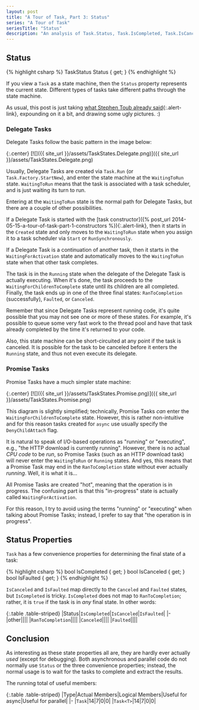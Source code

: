 ```yaml
---
layout: post
title: "A Tour of Task, Part 3: Status"
series: "A Tour of Task"
seriesTitle: "Status"
description: "An analysis of Task.Status, Task.IsCompleted, Task.IsCanceled, and Task.IsFaulted; and discussion of whether they should be used for asynchronous and/or parallel code."
---
```

## Status

{% highlight csharp %}
TaskStatus Status { get; }
{% endhighlight %}

If you view a `Task` as a state machine, then the `Status` property represents the current state. Different types of tasks take different paths through the state machine.

<div class="alert alert-info" markdown="1">
<i class="fa fa-hand-o-right fa-2x pull-left"></i>

As usual, this post is just taking [what Stephen Toub already said](http://blogs.msdn.com/b/pfxteam/archive/2009/08/30/9889070.aspx){:.alert-link}, expounding on it a bit, and drawing some ugly pictures. :)
</div>

### Delegate Tasks

Delegate Tasks follow the basic pattern in the image below:

{:.center}
[![]({{ site_url }}/assets/TaskStates.Delegate.png)]({{ site_url }}/assets/TaskStates.Delegate.png)

Usually, Delegate Tasks are created via `Task.Run` (or `Task.Factory.StartNew`), and enter the state machine at the `WaitingToRun` state. `WaitingToRun` means that the task is associated with a task scheduler, and is just waiting its turn to run.

<div class="alert alert-info" markdown="1">
<i class="fa fa-hand-o-right fa-2x pull-left"></i>

Entering at the `WaitingToRun` state is the normal path for Delegate Tasks, but there are a couple of other possibilities.

If a Delegate Task is started with the [task constructor]({% post_url 2014-05-15-a-tour-of-task-part-1-constructors %}){:.alert-link}, then it starts in the `Created` state and only moves to the `WaitingToRun` state when you assign it to a task scheduler via `Start` or `RunSynchronously`.

If a Delegate Task is a continuation of another task, then it starts in the `WaitingForActivation` state and automatically moves to the `WaitingToRun` state when that other task completes.
</div>

The task is in the `Running` state when the delegate of the Delegate Task is actually executing. When it's done, the task proceeds to the `WaitingForChildrenToComplete` state until its children are all completed. Finally, the task ends up in one of the three final states: `RanToCompletion` (successfully), `Faulted`, or `Canceled`.

Remember that since Delegate Tasks represent running code, it's quite possible that you may not see one or more of these states. For example, it's possible to queue some very fast work to the thread pool and have that task already completed by the time it's returned to your code.

Also, this state machine can be short-circuited at any point if the task is canceled. It is possible for the task to be canceled before it enters the `Running` state, and thus not even execute its delegate.

### Promise Tasks

Promise Tasks have a much simpler state machine:

{:.center}
[![]({{ site_url }}/assets/TaskStates.Promise.png)]({{ site_url }}/assets/TaskStates.Promise.png)

<div class="alert alert-info" markdown="1">
<i class="fa fa-hand-o-right fa-2x pull-left"></i>

This diagram is slightly simplified; technically, Promise Tasks *can* enter the `WaitingForChildrenToComplete` state. However, this is rather non-intuitive and for this reason tasks created for `async` use usually specify the `DenyChildAttach` flag.
</div>

It is natural to speak of I/O-based operations as "running" or "executing", e.g., "the HTTP download is currently running". However, there is no actual _CPU code_ to be _run_, so Promise Tasks (such as an HTTP download task) will never enter the `WaitingToRun` or `Running` states. And yes, this means that a Promise Task may end in the `RanToCompletion` state without ever actually _running_. Well, it is what it is...

All Promise Tasks are created "hot", meaning that the operation is in progress. The confusing part is that this "in-progress" state is actually called `WaitingForActivation`.

<div class="alert alert-info" markdown="1">
<i class="fa fa-hand-o-right fa-2x pull-left"></i>

For this reason, I try to avoid using the terms "running" or "executing" when talking about Promise Tasks; instead, I prefer to say that "the operation is in progress".
</div>

## Status Properties

`Task` has a few convenience properties for determining the final state of a task:

{% highlight csharp %}
bool IsCompleted { get; }
bool IsCanceled { get; }
bool IsFaulted { get; }
{% endhighlight %}

`IsCanceled` and `IsFaulted` map directly to the `Canceled` and `Faulted` states, but `IsCompleted` is tricky. `IsCompleted` does not map to `RanToCompletion`; rather, it is `true` if the task is in _any_ final state. In other words:

<div class="panel panel-default" markdown="1">

{:.table .table-striped}
|Status|`IsCompleted`|`IsCanceled`|`IsFaulted`|
|-
|other|<i class="fa fa-times fa-lg no"></i>|<i class="fa fa-times fa-lg no"></i>|<i class="fa fa-times fa-lg no"></i>|
|`RanToCompletion`|<i class="fa fa-check fa-lg yes"></i>|<i class="fa fa-times fa-lg no"></i>|<i class="fa fa-times fa-lg no"></i>|
|`Canceled`|<i class="fa fa-check fa-lg yes"></i>|<i class="fa fa-check fa-lg yes"></i>|<i class="fa fa-times fa-lg no"></i>|
|`Faulted`|<i class="fa fa-check fa-lg yes"></i>|<i class="fa fa-times fa-lg no"></i>|<i class="fa fa-check fa-lg yes"></i>|

</div>

## Conclusion

As interesting as these state properties all are, they are hardly ever actually _used_ (except for debugging). Both asynchronous and parallel code do not normally use `Status` or the three convenience properties; instead, the normal usage is to wait for the tasks to complete and extract the results.

The running total of useful members:

<div class="panel panel-default" markdown="1">

{:.table .table-striped}
|Type|Actual Members|Logical Members|Useful for async|Useful for parallel|
|-
|`Task`|14|7|0|0|
|`Task<T>`|14|7|0|0|

</div>
